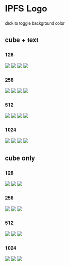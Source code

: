 <style>
body {
  font-family: "Helvetica Neue", Helvetica, Arial, sans-serif;
}
</style>

<script>
document.onreadystatechange = function () {
  var color = 'white'
  var body = document.getElementsByTagName('body')[0]
  body.onclick= function(){
    color = (color == 'white') ? 'black' : 'white';
    body.style.backgroundColor = color;
  };
}
</script>


# IPFS Logo

click to toggle background color

## cube + text

### 128

![](ipfs-logo-text-128-black.png)
![](ipfs-logo-text-128-white.png)
![](ipfs-logo-text-128-ice.png)
![](ipfs-logo-text-128-ice-white.png)

### 256

![](ipfs-logo-text-256-black.png)
![](ipfs-logo-text-256-white.png)
![](ipfs-logo-text-256-ice.png)
![](ipfs-logo-text-256-ice-white.png)

### 512

![](ipfs-logo-text-512-black.png)
![](ipfs-logo-text-512-white.png)
![](ipfs-logo-text-512-ice.png)
![](ipfs-logo-text-512-ice-white.png)

### 1024

![](ipfs-logo-text-1024-black.png)
![](ipfs-logo-text-1024-white.png)
![](ipfs-logo-text-1024-ice.png)
![](ipfs-logo-text-1024-ice-white.png)

## cube only

### 128

![](ipfs-logo-128-black.png)
![](ipfs-logo-128-white.png)
![](ipfs-logo-128-ice.png)

### 256

![](ipfs-logo-256-black.png)
![](ipfs-logo-256-white.png)
![](ipfs-logo-256-ice.png)

### 512

![](ipfs-logo-512-black.png)
![](ipfs-logo-512-white.png)
![](ipfs-logo-512-ice.png)

### 1024

![](ipfs-logo-1024-black.png)
![](ipfs-logo-1024-white.png)
![](ipfs-logo-1024-ice.png)
